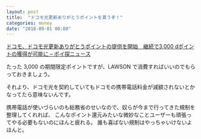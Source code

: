 ```yaml
---
layout: post
title:  "ドコモ光更新ありがとうポイントを貰うぞ！"
categories: money
date: "2018-09-01 00:00"
---
```


[ドコモ、ドコモ光更新ありがとうポイントの提供を開始　継続で3,000 dポイントの獲得が可能に – ポイ探ニュース](http://www.poitan.jp/archives/39431)

たった 3,000 の期間限定ポイントですが、LAWSON で消費すればいいのでもらっておきましょう。

それより、ドコモ光を契約していてもドコモの携帯電話料金が減額されないとかなってたら意味ないんです。

携帯電話が使いづらいのも総務省のせいなので、奴らが今まで行ってきた規制を整理してくれれば、
こんなポイント還元みたいな微妙なことユーザーも頑張ってやる必要もないのにほんと疲れる。
誰も喜ばない規制はやっちゃいけないよほんと。

